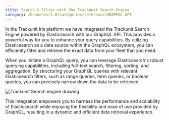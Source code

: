 ```yaml
---
title: Search & Filter with the Trackunit Search Engine
category: /branches/1.0/categories/reference/GRAPHQL API
---
```


In the Trackunit Iris platform we have integrated the Trackunit Search Engine powered by Elasticsearch with our GraphQL API. This provides a powerful way for you to enhance your query capabilities. By utilizing Elasticsearch as a data source within the GraphQL ecosystem, you can efficiently filter and retrieve the exact data from your fleet that you need.

When you initiate a GraphQL query, you can leverage Elasticsearch's robust querying capabilities, including full-text search, filtering, sorting, and aggregation. By structuring your GraphQL queries with relevant Elasticsearch filters, such as range queries, term queries, or boolean queries, you can precisely narrow down the data to be retrieved.

![Trackunit Search engine drawing](https://cdn.statically.io/gh/trackunit/developer-hub/master/api-docs/graphql-api-elasticsearch.png)

This integration empowers you to harness the performance and scalability of Elasticsearch while enjoying the flexibility and ease of use provided by GraphQL, resulting in a dynamic and efficient data retrieval experience.
